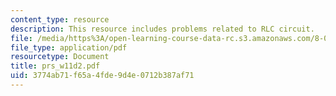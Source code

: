 ```yaml
---
content_type: resource
description: This resource includes problems related to RLC circuit.
file: /media/https%3A/open-learning-course-data-rc.s3.amazonaws.com/8-02t-electricity-and-magnetism-spring-2005/3774ab71f65a4fde9d4e0712b387af71_prs_w11d2.pdf
file_type: application/pdf
resourcetype: Document
title: prs_w11d2.pdf
uid: 3774ab71-f65a-4fde-9d4e-0712b387af71
---
```

